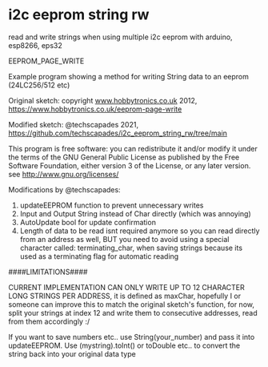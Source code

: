 # i2c eeprom string rw
read and write strings when using multiple i2c eeprom with arduino, esp8266, eps32

EEPROM_PAGE_WRITE

   Example program showing a method for writing String
   data to an eeprom (24LC256/512 etc)

   Original sketch: copyright www.hobbytronics.co.uk 2012,
   https://www.hobbytronics.co.uk/eeprom-page-write

   Modified sketch: @techscapades 2021,
   https://github.com/techscapades/i2c_eeprom_string_rw/tree/main

   This program is free software: you can redistribute it and/or modify
   it under the terms of the GNU General Public License as published by
   the Free Software Foundation, either version 3 of the License, or
   any later version. see <http://www.gnu.org/licenses/>

   Modifications by @techscapades:
   1. updateEEPROM function to prevent unnecessary writes
   2. Input and Output String instead of Char directly (which was annoying)
   3. AutoUpdate bool for update confirmation
   4. Length of data to be read isnt required anymore so you can 
      read directly from an address as well, BUT you need to avoid 
      using a special character called: terminating_char, when saving 
      strings because its used as a terminating flag for automatic reading

   ####LIMITATIONS####
   
   CURRENT IMPLEMENTATION CAN ONLY WRITE UP TO 12 CHARACTER LONG STRINGS PER ADDRESS,
   it is defined as maxChar, hopefully I or someone can improve this to match
   the original sketch's function, for now, split your strings at index 12 and write
   them to consecutive addresses, read from them accordingly :/
   
   If you want to save numbers etc.. use String(your_number) and pass it
   into updateEEPROM. Use (mystring).toInt() or toDouble etc.. to convert
   the string back into your original data type
   
   
